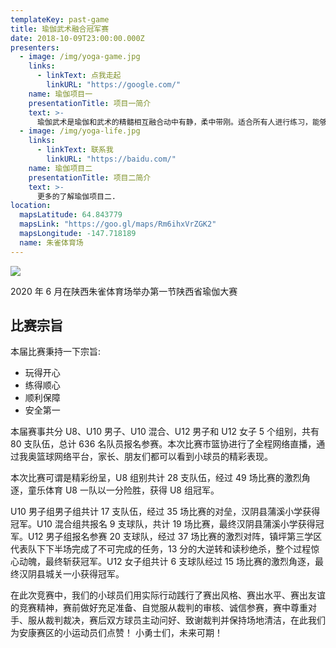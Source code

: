 ```yaml
---
templateKey: past-game
title: 瑜伽武术融合冠军赛
date: 2018-10-09T23:00:00.000Z
presenters:
  - image: /img/yoga-game.jpg
    links:
      - linkText: 点我走起
        linkURL: "https://google.com/"
    name: 瑜伽项目一
    presentationTitle: 项目一简介
    text: >-
      瑜伽武术是瑜伽和武术的精髓相互融合动中有静，柔中带刚。适合所有人进行练习，能够强身健体，增强免疫力。
  - image: /img/yoga-life.jpg
    links:
      - linkText: 联系我
        linkURL: "https://baidu.com/"
    name: 瑜伽项目二
    presentationTitle: 项目二简介
    text: >-
      更多的了解瑜伽项目二.
location:
  mapsLatitude: 64.843779
  mapsLink: "https://goo.gl/maps/Rm6ihxVrZGK2"
  mapsLongitude: -147.718189
  name: 朱雀体育场
---
```


![](/img/yoga-game.jpg)

2020 年 6 月在陕西朱雀体育场举办第一节陕西省瑜伽大赛

## 比赛宗旨

本届比赛秉持一下宗旨:

- 玩得开心
- 练得顺心
- 顺利保障
- 安全第一

本届赛事共分 U8、U10 男子、U10 混合、U12 男子和 U12 女子 5 个组别，共有 80 支队伍，总计 636 名队员报名参赛。本次比赛市篮协进行了全程网络直播，通过我奥篮球网络平台，家长、朋友们都可以看到小球员的精彩表现。

本次比赛可谓是精彩纷呈，U8 组别共计 28 支队伍，经过 49 场比赛的激烈角逐，童乐体育 U8 一队以一分险胜，获得 U8 组冠军。

U10 男子组男子组共计 17 支队伍，经过 35 场比赛的对垒，汉阴县蒲溪小学获得冠军。U10 混合组共报名 9 支球队，共计 19 场比赛，最终汉阴县蒲溪小学获得冠军。U12 男子组报名参赛 20 支球队，经过 37 场比赛的激烈对阵，镇坪第三学区代表队下下半场完成了不可完成的任务，13 分的大逆转和读秒绝杀，整个过程惊心动魄，最终斩获冠军。U12 女子组共计 6 支球队经过 15 场比赛的激烈角逐，最终汉阴县城关一小获得冠军。

在此次竞赛中，我们的小球员们用实际行动践行了赛出风格、赛出水平、赛出友谊的竞赛精神，赛前做好充足准备、自觉服从裁判的审核、诚信参赛，赛中尊重对手、服从裁判裁决，赛后双方球员主动问好、致谢裁判并保持场地清洁，在此我们为安康赛区的小运动员们点赞！ 小勇士们，未来可期！
